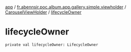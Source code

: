 [app](../../index.md) / [fr.abennsir.poc.album.app.gallery.simple.viewholder](../index.md) / [CarouselViewHolder](index.md) / [lifecycleOwner](./lifecycle-owner.md)

# lifecycleOwner

`private val lifecycleOwner: LifecycleOwner`